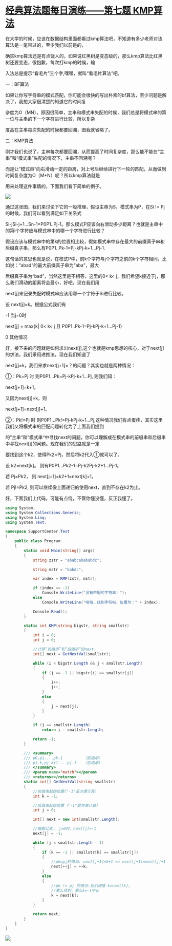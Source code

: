 # [经典算法题每日演练——第七题 KMP算法][0]  
在大学的时候，应该在数据结构里面都看过kmp算法吧，不知道有多少老师对该算法是一笔带过的，至少我们以前是的，

确实kmp算法还是有点饶人的，如果说红黑树是变态级的，那么kmp算法比红黑树还要变态，很抱歉，每次打kmp的时候，输

入法总是提示“看毛片”三个字,嘿嘿，就叫“看毛片算法”吧。

一：BF算法

如果让你写字符串的模式匹配，你可能会很快的写出朴素的bf算法，至少问题是解决了，我想大家很清楚的知道它的时间复

杂度为O（MN），原因很简单，主串和模式串失配的时候，我们总是将模式串的第一位与主串的下一个字符进行比较，所以复杂

度高在主串每次失配的时候都要回溯，图我就省略了。

二：KMP算法

刚才我们也说了，主串每次都要回溯，从而提高了时间复杂度，那么能不能在“主串”和“模式串”失配的情况下，主串不回溯呢？

而是让”模式串“向右滑动一定的距离，对上号后继续进行下一轮的匹配，从而做到时间复杂度为O（M+N）呢？所以kmp算法就是

用来处理这件事情的，下面我们看下简单的例子。

![][1]

通过这张图，我们来讨论下它的一般推理，假设主串为S，模式串为P，在Si != Pj的时候，我们可以看到满足如下关系式

Si-jSi-j+1...Sn-1=P0P1..Pj-1。那么模式P应该向右滑动多少距离？也就是主串中的第i个字符应与模式串中的哪一个字符进行比较？

假设应该与模式串中的第k的位置相比较，假如模式串中存在最大的前缀真子串和后缀真子串，那么有P0P1..Pk-1=Pj-kPj-k+1...Pj-1.

这句话的意思也就是说，在模式P中，前k个字符与j个字符之前的k个字符相同，比如说：“abad”的最大前缀真子串为“aba"，最大

后缀真子串为“bad”，当然这里是不相等，这里的0< k< j，我们希望k接近于j，那么我们滑动的距离将会最小，好吧，现在我们用

next[j]来记录失配时模式串应该用哪一个字符于Si进行比较。

设 next[j]=k。根据公式我们有

-1 当j=0时

next[j] = max{k| 0< k< j 且 P0P1..Pk-1=Pj-kPj-k+1...Pj-1}

0 其他情况

好，接下来的问题就是如何求出next[j],这个也就是kmp思想的核心，对于next[j]的求法，我们采用递推法，现在我们知道了

next[j]=k，我们来求next[j+1]=？的问题？其实也就是两种情况：

①：Pk=Pj 时 则P0P1...Pk=Pj-kPj-k+1...Pj, 则我们知： 

next[j+1]=k+1。

又因为next[j]=k，则

next[j+1]=next[j]+1。

②：Pk!=Pj 时 则P0P1...Pk!=Pj-kPj-k+1...Pj,这种情况我们有点蛋疼，其实这里我们又将模式串的匹配问题转化为了上面我们提到

的”主串“和”模式串“中寻找next的问题，你可以理解成在模式串的前缀串和后缀串中寻找next[j]的问题。现在我们的思路就是一定

要找到这个k2，使得Pk2=Pj，然后将k2代入①就可以了。

设 k2=next[k]。 则有P0P1...Pk2-1=Pj-k2Pj-k2+1...Pj-1。

若 Pj=Pk2， 则 next[j+1]=k2+1=next[k]+1。

若 Pj!=Pk2, 则可以继续像上面递归的使用next，直到不存在k2为止。

好，下面我们上代码，可能有点绕，不管你懂没懂，反正我懂了。


```csharp
using System;
using System.Collections.Generic;
using System.Linq;
using System.Text;

namespace SupportCenter.Test
{
    public class Program
    {
        static void Main(string[] args)
        {
            string zstr = "ababcabababdc";

            string mstr = "babdc";

            var index = KMP(zstr, mstr);

            if (index == -1)
                Console.WriteLine("没有匹配的字符串！");
            else
                Console.WriteLine("哈哈，找到字符啦，位置为：" + index);

            Console.Read();
        }

        static int KMP(string bigstr, string smallstr)
        {
            int i = 0;
            int j = 0;

            //计算“前缀串”和“后缀串“的next
            int[] next = GetNextVal(smallstr);

            while (i < bigstr.Length && j < smallstr.Length)
            {
                if (j == -1 || bigstr[i] == smallstr[j])
                {
                    i++;
                    j++;
                }
                else
                {
                    j = next[j];
                }
            }

            if (j == smallstr.Length)
                return i - smallstr.Length;

            return -1;
        }

        /// <summary>
        /// p0,p1....pk-1         （前缀串）
        /// pj-k,pj-k+1....pj-1   （后缀串)
        /// </summary>
        /// <param name="match"></param>
        /// <returns></returns>
        static int[] GetNextVal(string smallstr)
        {
            //前缀串起始位置("-1"是方便计算）
            int k = -1;

            //后缀串起始位置（"-1"是方便计算）
            int j = 0;

            int[] next = new int[smallstr.Length];

            //根据公式： j=0时，next[j]=-1
            next[j] = -1;

            while (j < smallstr.Length - 1)
            {
                if (k == -1 || smallstr[k] == smallstr[j])
                {
                    //pk=pj的情况: next[j+1]=k+1 => next[j+1]=next[j]+1
                    next[++j] = ++k;
                }
                else
                {
                    //pk != pj 的情况:我们递推 k=next[k];
                    //要么找到，要么k=-1中止
                    k = next[k];
                }
            }

            return next;
        }
    }
}
```


![][2]

[0]: http://www.cnblogs.com/huangxincheng/archive/2012/12/01/2796993.html
[1]: ./img/2012120100515110.png
[2]: ./img/2012120101431897.png